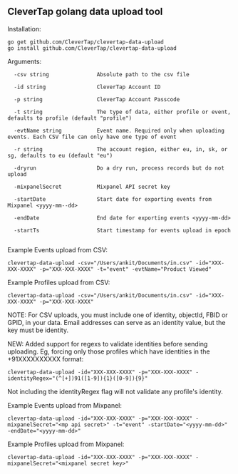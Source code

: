 ## CleverTap golang data upload tool

Installation:
```
go get github.com/CleverTap/clevertap-data-upload 
go install github.com/CleverTap/clevertap-data-upload
```

Arguments:
```
  -csv string               Absolute path to the csv file
  
  -id string                CleverTap Account ID
  
  -p string                 CleverTap Account Passcode
  
  -t string                 The type of data, either profile or event, defaults to profile (default "profile")
  
  -evtName string           Event name. Required only when uploading events. Each CSV file can only have one type of event
  
  -r string                 The account region, either eu, in, sk, or sg, defaults to eu (default "eu")
  
  -dryrun                   Do a dry run, process records but do not upload

  -mixpanelSecret           Mixpanel API secret key

  -startDate                Start date for exporting events from Mixpanel <yyyy-mm--dd>

  -endDate                  End date for exporting events <yyyy-mm-dd>

  -startTs                  Start timestamp for events upload in epoch
  
```

Example Events upload from CSV:
```
clevertap-data-upload -csv="/Users/ankit/Documents/in.csv" -id="XXX-XXX-XXXX" -p="XXX-XXX-XXXX" -t="event" -evtName="Product Viewed"

```

Example Profiles upload from CSV:
```
clevertap-data-upload -csv="/Users/ankit/Documents/in.csv" -id="XXX-XXX-XXXX" -p="XXX-XXX-XXXX"
```

NOTE: For CSV uploads, you must include one of identity, objectId, FBID or GPID, in your data.  Email addresses can serve as an identity value, but the key must be identity.

NEW: Added support for regexs to validate identities before sending uploading. Eg, forcing only those profiles which have identities in the +91XXXXXXXXXX format:
```
clevertap-data-upload -id="XXX-XXX-XXXX" -p="XXX-XXX-XXXX" -identityRegex="(^[+])91([1-9]){1}([0-9]){9}"

```
Not including the identityRegex flag will not validate any profile's identity.


Example Events upload from Mixpanel:
```
clevertap-data-upload -id="XXX-XXX-XXXX" -p="XXX-XXX-XXXX" -mixpanelSecret="<mp api secret>" -t="event" -startDate="<yyyy-mm-dd>" -endDate="<yyyy-mm-dd>"

```

Example Profiles upload from Mixpanel:
```
clevertap-data-upload -id="XXX-XXX-XXXX" -p="XXX-XXX-XXXX" -mixpanelSecret="<mixpanel secret key>"

```